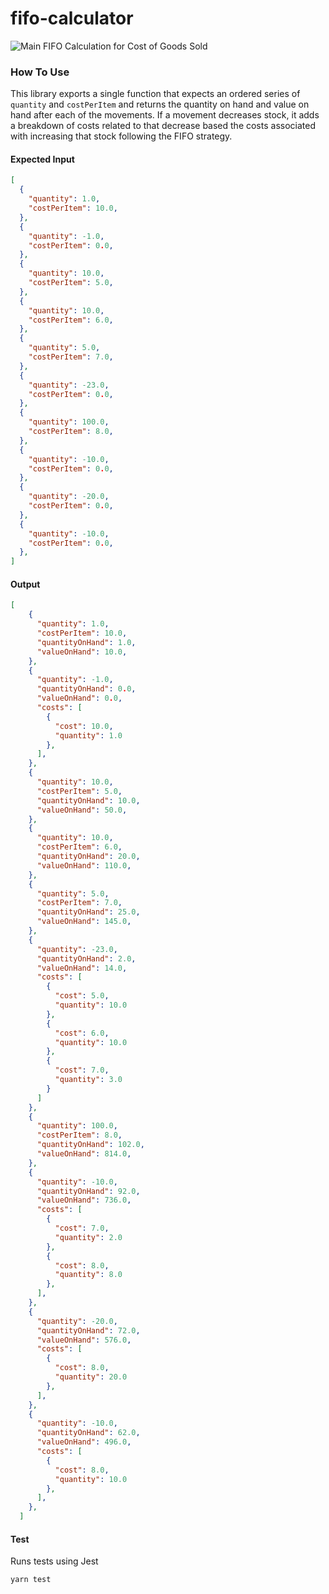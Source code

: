 # fifo-calculator
![Main](https://github.com/milarze/fifo-calculator/actions/workflows/node.js.yml/badge.svg)
FIFO Calculation for Cost of Goods Sold

### How To Use
This library exports a single function that expects an ordered series of `quantity` and `costPerItem` and returns the quantity on hand and value on hand after each of the movements. If a movement decreases stock, it adds a breakdown of costs related to that decrease based the costs associated with increasing that stock following the FIFO strategy.

#### Expected Input
```json
[
  {
    "quantity": 1.0,
    "costPerItem": 10.0,
  },
  {
    "quantity": -1.0,
    "costPerItem": 0.0,
  },
  {
    "quantity": 10.0,
    "costPerItem": 5.0,
  },
  {
    "quantity": 10.0,
    "costPerItem": 6.0,
  },
  {
    "quantity": 5.0,
    "costPerItem": 7.0,
  },
  {
    "quantity": -23.0,
    "costPerItem": 0.0,
  },
  {
    "quantity": 100.0,
    "costPerItem": 8.0,
  },
  {
    "quantity": -10.0,
    "costPerItem": 0.0,
  },
  {
    "quantity": -20.0,
    "costPerItem": 0.0,
  },
  {
    "quantity": -10.0,
    "costPerItem": 0.0,
  },
]
```

#### Output
```json
[
    {
      "quantity": 1.0,
      "costPerItem": 10.0,
      "quantityOnHand": 1.0,
      "valueOnHand": 10.0,
    },
    {
      "quantity": -1.0,
      "quantityOnHand": 0.0,
      "valueOnHand": 0.0,
      "costs": [
        {
          "cost": 10.0,
          "quantity": 1.0
        },
      ],
    },
    {
      "quantity": 10.0,
      "costPerItem": 5.0,
      "quantityOnHand": 10.0,
      "valueOnHand": 50.0,
    },
    {
      "quantity": 10.0,
      "costPerItem": 6.0,
      "quantityOnHand": 20.0,
      "valueOnHand": 110.0,
    },
    {
      "quantity": 5.0,
      "costPerItem": 7.0,
      "quantityOnHand": 25.0,
      "valueOnHand": 145.0,
    },
    {
      "quantity": -23.0,
      "quantityOnHand": 2.0,
      "valueOnHand": 14.0,
      "costs": [
        {
          "cost": 5.0,
          "quantity": 10.0
        },
        {
          "cost": 6.0,
          "quantity": 10.0
        },
        {
          "cost": 7.0,
          "quantity": 3.0
        }
      ]
    },
    {
      "quantity": 100.0,
      "costPerItem": 8.0,
      "quantityOnHand": 102.0,
      "valueOnHand": 814.0,
    },
    {
      "quantity": -10.0,
      "quantityOnHand": 92.0,
      "valueOnHand": 736.0,
      "costs": [
        {
          "cost": 7.0,
          "quantity": 2.0
        },
        {
          "cost": 8.0,
          "quantity": 8.0
        },
      ],
    },
    {
      "quantity": -20.0,
      "quantityOnHand": 72.0,
      "valueOnHand": 576.0,
      "costs": [
        {
          "cost": 8.0,
          "quantity": 20.0
        },
      ],
    },
    {
      "quantity": -10.0,
      "quantityOnHand": 62.0,
      "valueOnHand": 496.0,
      "costs": [
        {
          "cost": 8.0,
          "quantity": 10.0
        },
      ],
    },
  ]
```

#### Test
Runs tests using Jest
```
yarn test
```
